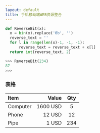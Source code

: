 ```yaml
---
layout: default
title: 手机移动端WEB资源整合
---
```


```python
def ReverseBit(x):
  x = bin(x).replace('0b', '')
  reverse_text = ''
  for l in range(len(x)-1, -1, -1):
      reverse_text = reverse_text + x[l]
  return int(reverse_text, 2)

>>> ReverseBit(234)
87
>>>
```

### 表格
| Item      |    Value | Qty  |
| :-------- | --------:| :--: |
| Computer  | 1600 USD |  5   |
| Phone     |   12 USD |  12  |
| Pipe      |    1 USD | 234  |